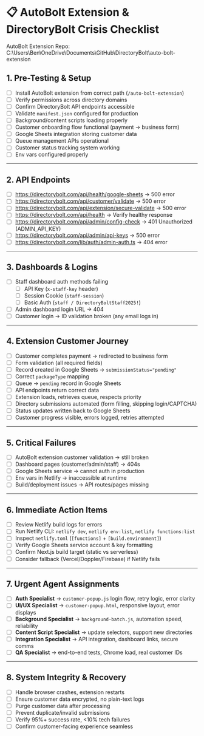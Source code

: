 # 📋 AutoBolt Extension & DirectoryBolt Crisis Checklist
AutoBolt Extension Repo:  C:\Users\Ben\OneDrive\Documents\GitHub\DirectoryBolt\auto-bolt-extension

## 1. Pre-Testing & Setup
- [ ] Install AutoBolt extension from correct path (`/auto-bolt-extension`)
- [ ] Verify permissions across directory domains
- [ ] Confirm DirectoryBolt API endpoints accessible
- [ ] Validate `manifest.json` configured for production
- [ ] Background/content scripts loading properly
- [ ] Customer onboarding flow functional (payment → business form)
- [ ] Google Sheets integration storing customer data
- [ ] Queue management APIs operational
- [ ] Customer status tracking system working
- [ ] Env vars configured properly

---

## 2. API Endpoints
- [ ] https://directorybolt.com/api/health/google-sheets → 500 error
- [ ] https://directorybolt.com/api/customer/validate → 500 error
- [ ] https://directorybolt.com/api/extension/secure-validate → 500 error
- [ ] https://directorybolt.com/api/health → Verify healthy response
- [ ] https://directorybolt.com/api/admin/config-check → 401 Unauthorized (ADMIN_API_KEY)
- [ ] https://directorybolt.com/api/admin/api-keys → 500 error
- [ ] https://directorybolt.com/lib/auth/admin-auth.ts → 404 error

---

## 3. Dashboards & Logins
- [ ] Staff dashboard auth methods failing  
  - [ ] API Key (`x-staff-key` header)  
  - [ ] Session Cookie (`staff-session`)  
  - [ ] Basic Auth (`staff / DirectoryBoltStaff2025!`)  
- [ ] Admin dashboard login URL → 404  
- [ ] Customer login → ID validation broken (any email logs in)

---

## 4. Extension Customer Journey
- [ ] Customer completes payment → redirected to business form  
- [ ] Form validation (all required fields)  
- [ ] Record created in Google Sheets → `submissionStatus="pending"`  
- [ ] Correct `packageType` mapping  
- [ ] Queue → `pending` record in Google Sheets  
- [ ] API endpoints return correct data  
- [ ] Extension loads, retrieves queue, respects priority  
- [ ] Directory submissions automated (form filling, skipping login/CAPTCHA)  
- [ ] Status updates written back to Google Sheets  
- [ ] Customer progress visible, errors logged, retries attempted  

---

## 5. Critical Failures
- [ ] AutoBolt extension customer validation → still broken  
- [ ] Dashboard pages (customer/admin/staff) → 404s  
- [ ] Google Sheets service → cannot auth in production  
- [ ] Env vars in Netlify → inaccessible at runtime  
- [ ] Build/deployment issues → API routes/pages missing

---

## 6. Immediate Action Items
- [ ] Review Netlify build logs for errors  
- [ ] Run Netlify CLI: `netlify dev`, `netlify env:list`, `netlify functions:list`  
- [ ] Inspect `netlify.toml` (`[functions]` + `[build.environment]`)  
- [ ] Verify Google Sheets service account & key formatting  
- [ ] Confirm Next.js build target (static vs serverless)  
- [ ] Consider fallback (Vercel/Doppler/Firebase) if Netlify fails  

---

## 7. Urgent Agent Assignments
- [ ] **Auth Specialist** → `customer-popup.js` login flow, retry logic, error clarity  
- [ ] **UI/UX Specialist** → `customer-popup.html`, responsive layout, error displays  
- [ ] **Background Specialist** → `background-batch.js`, automation speed, reliability  
- [ ] **Content Script Specialist** → update selectors, support new directories  
- [ ] **Integration Specialist** → API integration, dashboard links, secure comms  
- [ ] **QA Specialist** → end-to-end tests, Chrome load, real customer IDs  

---

## 8. System Integrity & Recovery
- [ ] Handle browser crashes, extension restarts  
- [ ] Ensure customer data encrypted, no plain-text logs  
- [ ] Purge customer data after processing  
- [ ] Prevent duplicate/invalid submissions  
- [ ] Verify 95%+ success rate, <10% tech failures  
- [ ] Confirm customer-facing experience seamless  

